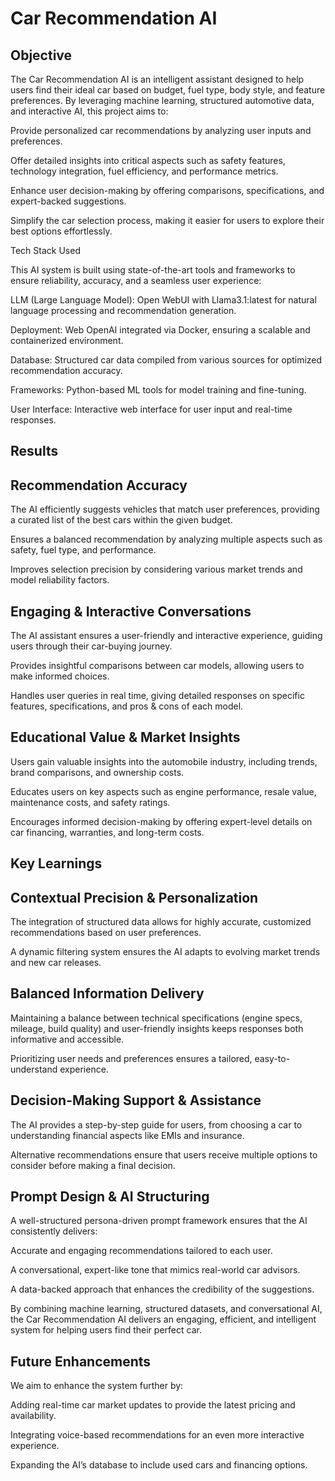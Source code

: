
# Car Recommendation AI

## Objective

The Car Recommendation AI is an intelligent assistant designed to help users find their ideal car based on budget, fuel type, body style, and feature preferences. By leveraging machine learning, structured automotive data, and interactive AI, this project aims to:

Provide personalized car recommendations by analyzing user inputs and preferences.

Offer detailed insights into critical aspects such as safety features, technology integration, fuel efficiency, and performance metrics.

Enhance user decision-making by offering comparisons, specifications, and expert-backed suggestions.

Simplify the car selection process, making it easier for users to explore their best options effortlessly.

Tech Stack Used

This AI system is built using state-of-the-art tools and frameworks to ensure reliability, accuracy, and a seamless user experience:

LLM (Large Language Model): Open WebUI with Llama3.1:latest for natural language processing and recommendation generation.

Deployment: Web OpenAI integrated via Docker, ensuring a scalable and containerized environment.

Database: Structured car data compiled from various sources for optimized recommendation accuracy.

Frameworks: Python-based ML tools for model training and fine-tuning.

User Interface: Interactive web interface for user input and real-time responses.

## Results

## Recommendation Accuracy

The AI efficiently suggests vehicles that match user preferences, providing a curated list of the best cars within the given budget.

Ensures a balanced recommendation by analyzing multiple aspects such as safety, fuel type, and performance.

Improves selection precision by considering various market trends and model reliability factors.

## Engaging & Interactive Conversations

The AI assistant ensures a user-friendly and interactive experience, guiding users through their car-buying journey.

Provides insightful comparisons between car models, allowing users to make informed choices.

Handles user queries in real time, giving detailed responses on specific features, specifications, and pros & cons of each model.

## Educational Value & Market Insights

Users gain valuable insights into the automobile industry, including trends, brand comparisons, and ownership costs.

Educates users on key aspects such as engine performance, resale value, maintenance costs, and safety ratings.

Encourages informed decision-making by offering expert-level details on car financing, warranties, and long-term costs.

## Key Learnings

## Contextual Precision & Personalization

The integration of structured data allows for highly accurate, customized recommendations based on user preferences.

A dynamic filtering system ensures the AI adapts to evolving market trends and new car releases.

## Balanced Information Delivery

Maintaining a balance between technical specifications (engine specs, mileage, build quality) and user-friendly insights keeps responses both informative and accessible.

Prioritizing user needs and preferences ensures a tailored, easy-to-understand experience.

## Decision-Making Support & Assistance

The AI provides a step-by-step guide for users, from choosing a car to understanding financial aspects like EMIs and insurance.

Alternative recommendations ensure that users receive multiple options to consider before making a final decision.

## Prompt Design & AI Structuring

A well-structured persona-driven prompt framework ensures that the AI consistently delivers:

Accurate and engaging recommendations tailored to each user.

A conversational, expert-like tone that mimics real-world car advisors.

A data-backed approach that enhances the credibility of the suggestions.

By combining machine learning, structured datasets, and conversational AI, the Car Recommendation AI delivers an engaging, efficient, and intelligent system for helping users find their perfect car.

## Future Enhancements

We aim to enhance the system further by:

Adding real-time car market updates to provide the latest pricing and availability.

Integrating voice-based recommendations for an even more interactive experience.

Expanding the AI’s database to include used cars and financing options.
